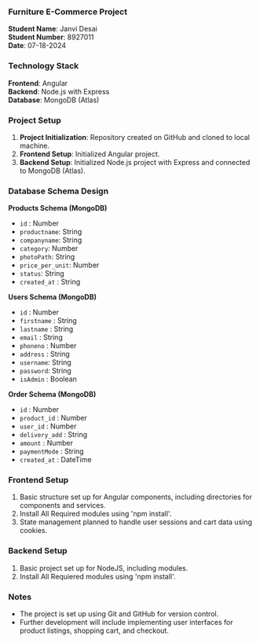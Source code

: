 ### Furniture E-Commerce Project

**Student Name**: Janvi Desai  
**Student Number**: 8927011  
**Date**: 07-18-2024

### Technology Stack

**Frontend**: Angular  
**Backend**: Node.js with Express  
**Database**: MongoDB (Atlas)

### Project Setup

1. **Project Initialization**: Repository created on GitHub and cloned to local machine.
2. **Frontend Setup**: Initialized Angular project.
3. **Backend Setup**: Initialized Node.js project with Express and connected to MongoDB (Atlas).

### Database Schema Design

**Products Schema (MongoDB)**

- `id` : Number
- `productname`: String
- `companyname`: String
- `category`: Number
- `photoPath`: String
- `price_per_unit`: Number
- `status`: String
- `created_at` : String

**Users Schema (MongoDB)**

- `id` : Number
- `firstname` : String
- `lastname` : String
- `email` : String
- `phoneno` : Number
- `address` : String
- `username`: String
- `password`: String
- `isAdmin` : Boolean

**Order Schema (MongoDB)**

- `id` : Number
- `product_id` : Number
- `user_id` : Number
- `delivery_add` : String
- `amount` : Number
- `paymentMode` : String
- `created_at` : DateTime
### Frontend Setup

1. Basic structure set up for Angular components, including directories for components and services.
2. Install All Required modules using 'npm install'.
3. State management planned to handle user sessions and cart data using cookies.

### Backend Setup 

1. Basic project set up for NodeJS, including modules.
2. Install All Requiered modules using 'npm install'.

### Notes

- The project is set up using Git and GitHub for version control.
- Further development will include implementing user interfaces for product listings, shopping cart, and checkout.
